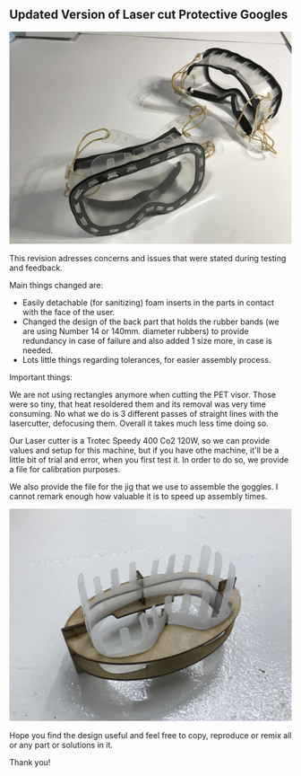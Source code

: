 <h2>Updated Version of Laser cut Protective Googles</h2>

![Protective Goggles REV2!](https://github.com/Ignacio-Prieto-Romero/CoVID19/blob/master/Corte_Laser/Gafas%20Rev2/IMAGES/IMG_2137.jpg)

This revision adresses concerns and issues that were stated during testing and feedback.

Main things changed are:

- Easily detachable (for sanitizing) foam inserts in the parts in contact with the face of the user.
- Changed the design of the back part that holds the rubber bands (we are using Number 14 or 140mm. diameter rubbers) to provide redundancy in case of failure and also added 1 size more, in case is needed.
- Lots little things regarding tolerances, for easier assembly process.

Important things:

We are not using rectangles anymore when cutting the PET visor. Those were so tiny, that heat resoldered them and its removal was very time consuming. No what we do is 3 different passes of straight lines with the lasercutter, defocusing them. Overall it takes much less time doing so.

Our Laser cutter is a Trotec Speedy 400 Co2 120W, so we can provide values and setup for this machine, but if you have othe machine, it'll be a little bit of trial and error, when you first test it. In order to do so, we provide a file for calibration purposes.

We also provide the file for the jig that we use to assemble the goggles. I cannot remark enough how valuable it is to speed up assembly times.

![Protective Goggles REV2!](https://github.com/Ignacio-Prieto-Romero/CoVID19/blob/master/Corte_Laser/Gafas%20Rev2/IMAGES/IMG_2141.jpg)

Hope you find the design useful and feel free to copy, reproduce or remix all or any part or solutions in it.

Thank you!
